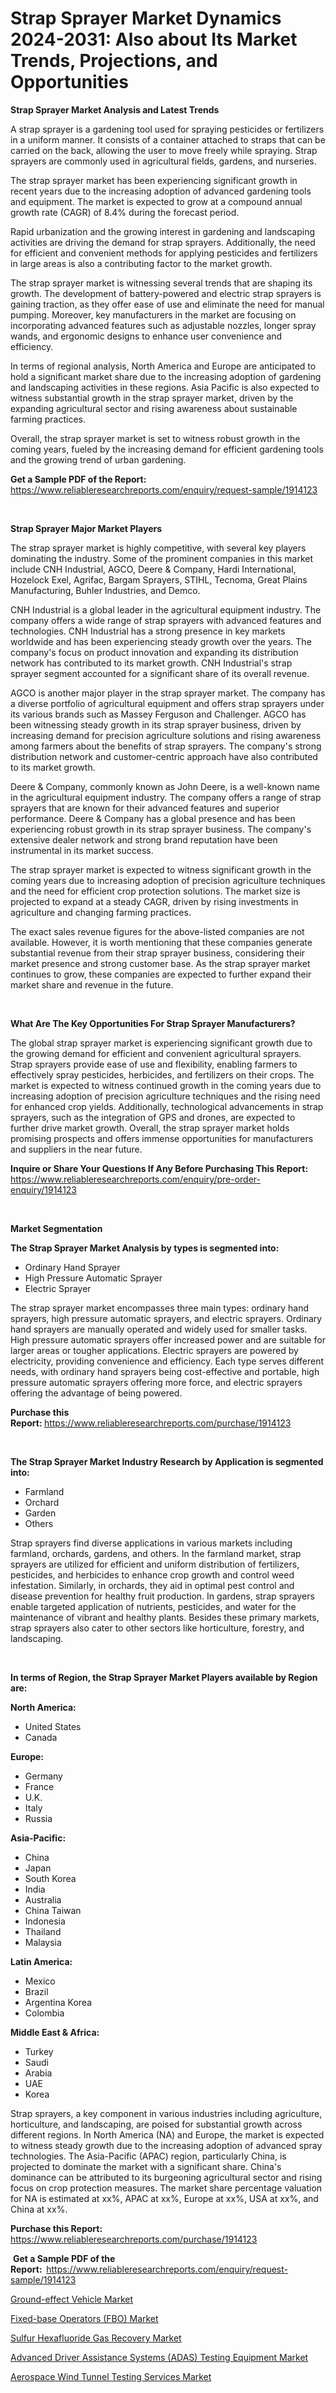 <p><h1>Strap Sprayer Market Dynamics 2024-2031: Also about Its Market Trends, Projections, and Opportunities</h1></p><p><strong>Strap Sprayer Market Analysis and Latest Trends</strong></p>
<p><p>A strap sprayer is a gardening tool used for spraying pesticides or fertilizers in a uniform manner. It consists of a container attached to straps that can be carried on the back, allowing the user to move freely while spraying. Strap sprayers are commonly used in agricultural fields, gardens, and nurseries.</p><p>The strap sprayer market has been experiencing significant growth in recent years due to the increasing adoption of advanced gardening tools and equipment. The market is expected to grow at a compound annual growth rate (CAGR) of 8.4% during the forecast period.</p><p>Rapid urbanization and the growing interest in gardening and landscaping activities are driving the demand for strap sprayers. Additionally, the need for efficient and convenient methods for applying pesticides and fertilizers in large areas is also a contributing factor to the market growth.</p><p>The strap sprayer market is witnessing several trends that are shaping its growth. The development of battery-powered and electric strap sprayers is gaining traction, as they offer ease of use and eliminate the need for manual pumping. Moreover, key manufacturers in the market are focusing on incorporating advanced features such as adjustable nozzles, longer spray wands, and ergonomic designs to enhance user convenience and efficiency.</p><p>In terms of regional analysis, North America and Europe are anticipated to hold a significant market share due to the increasing adoption of gardening and landscaping activities in these regions. Asia Pacific is also expected to witness substantial growth in the strap sprayer market, driven by the expanding agricultural sector and rising awareness about sustainable farming practices.</p><p>Overall, the strap sprayer market is set to witness robust growth in the coming years, fueled by the increasing demand for efficient gardening tools and the growing trend of urban gardening.</p></p>
<p><strong>Get a Sample PDF of the Report:&nbsp;</strong> <a href="https://www.reliableresearchreports.com/enquiry/request-sample/1914123">https://www.reliableresearchreports.com/enquiry/request-sample/1914123</a></p>
<p>&nbsp;</p>
<p><strong>Strap Sprayer Major Market Players</strong></p>
<p><p>The strap sprayer market is highly competitive, with several key players dominating the industry. Some of the prominent companies in this market include CNH Industrial, AGCO, Deere & Company, Hardi International, Hozelock Exel, Agrifac, Bargam Sprayers, STIHL, Tecnoma, Great Plains Manufacturing, Buhler Industries, and Demco.</p><p>CNH Industrial is a global leader in the agricultural equipment industry. The company offers a wide range of strap sprayers with advanced features and technologies. CNH Industrial has a strong presence in key markets worldwide and has been experiencing steady growth over the years. The company's focus on product innovation and expanding its distribution network has contributed to its market growth. CNH Industrial's strap sprayer segment accounted for a significant share of its overall revenue.</p><p>AGCO is another major player in the strap sprayer market. The company has a diverse portfolio of agricultural equipment and offers strap sprayers under its various brands such as Massey Ferguson and Challenger. AGCO has been witnessing steady growth in its strap sprayer business, driven by increasing demand for precision agriculture solutions and rising awareness among farmers about the benefits of strap sprayers. The company's strong distribution network and customer-centric approach have also contributed to its market growth.</p><p>Deere & Company, commonly known as John Deere, is a well-known name in the agricultural equipment industry. The company offers a range of strap sprayers that are known for their advanced features and superior performance. Deere & Company has a global presence and has been experiencing robust growth in its strap sprayer business. The company's extensive dealer network and strong brand reputation have been instrumental in its market success.</p><p>The strap sprayer market is expected to witness significant growth in the coming years due to increasing adoption of precision agriculture techniques and the need for efficient crop protection solutions. The market size is projected to expand at a steady CAGR, driven by rising investments in agriculture and changing farming practices.</p><p>The exact sales revenue figures for the above-listed companies are not available. However, it is worth mentioning that these companies generate substantial revenue from their strap sprayer business, considering their market presence and strong customer base. As the strap sprayer market continues to grow, these companies are expected to further expand their market share and revenue in the future.</p></p>
<p>&nbsp;</p>
<p><strong>What Are The Key Opportunities For Strap Sprayer Manufacturers?</strong></p>
<p><p>The global strap sprayer market is experiencing significant growth due to the growing demand for efficient and convenient agricultural sprayers. Strap sprayers provide ease of use and flexibility, enabling farmers to effectively spray pesticides, herbicides, and fertilizers on their crops. The market is expected to witness continued growth in the coming years due to increasing adoption of precision agriculture techniques and the rising need for enhanced crop yields. Additionally, technological advancements in strap sprayers, such as the integration of GPS and drones, are expected to further drive market growth. Overall, the strap sprayer market holds promising prospects and offers immense opportunities for manufacturers and suppliers in the near future.</p></p>
<p><strong>Inquire or Share Your Questions If Any Before Purchasing This Report:</strong> <a href="https://www.reliableresearchreports.com/enquiry/pre-order-enquiry/1914123">https://www.reliableresearchreports.com/enquiry/pre-order-enquiry/1914123</a></p>
<p>&nbsp;</p>
<p><strong>Market Segmentation</strong></p>
<p><strong>The Strap Sprayer Market Analysis by types is segmented into:</strong></p>
<p><ul><li>Ordinary Hand Sprayer</li><li>High Pressure Automatic Sprayer</li><li>Electric Sprayer</li></ul></p>
<p><p>The strap sprayer market encompasses three main types: ordinary hand sprayers, high pressure automatic sprayers, and electric sprayers. Ordinary hand sprayers are manually operated and widely used for smaller tasks. High pressure automatic sprayers offer increased power and are suitable for larger areas or tougher applications. Electric sprayers are powered by electricity, providing convenience and efficiency. Each type serves different needs, with ordinary hand sprayers being cost-effective and portable, high pressure automatic sprayers offering more force, and electric sprayers offering the advantage of being powered.</p></p>
<p><strong>Purchase this Report:&nbsp;</strong><a href="https://www.reliableresearchreports.com/purchase/1914123">https://www.reliableresearchreports.com/purchase/1914123</a></p>
<p>&nbsp;</p>
<p><strong>The Strap Sprayer Market Industry Research by Application is segmented into:</strong></p>
<p><ul><li>Farmland</li><li>Orchard</li><li>Garden</li><li>Others</li></ul></p>
<p><p>Strap sprayers find diverse applications in various markets including farmland, orchards, gardens, and others. In the farmland market, strap sprayers are utilized for efficient and uniform distribution of fertilizers, pesticides, and herbicides to enhance crop growth and control weed infestation. Similarly, in orchards, they aid in optimal pest control and disease prevention for healthy fruit production. In gardens, strap sprayers enable targeted application of nutrients, pesticides, and water for the maintenance of vibrant and healthy plants. Besides these primary markets, strap sprayers also cater to other sectors like horticulture, forestry, and landscaping.</p></p>
<p>&nbsp;</p>
<p><strong>In terms of Region, the Strap Sprayer Market Players available by Region are:</strong></p>
<p>
    <p> <strong> North America: </strong>
        <ul>
            <li>United States</li>
            <li>Canada</li>
        </ul>
        </p> 
    <p> <strong> Europe: </strong>
        <ul>
            <li>Germany</li>
            <li>France</li>
            <li>U.K.</li>
            <li>Italy</li>
            <li>Russia</li>
        </ul>
        </p> 
    <p> <strong> Asia-Pacific: </strong>
        <ul>
            <li>China</li>
            <li>Japan</li>
            <li>South Korea</li>
            <li>India</li>
            <li>Australia</li>
            <li>China Taiwan</li>
            <li>Indonesia</li>
            <li>Thailand</li>
            <li>Malaysia</li>
        </ul>
        </p> 
    <p> <strong> Latin America: </strong>
        <ul>
            <li>Mexico</li>
            <li>Brazil</li>
            <li>Argentina Korea</li>
            <li>Colombia</li>
        </ul>
        </p> 
    <p> <strong> Middle East & Africa: </strong>
        <ul>
            <li>Turkey</li>
            <li>Saudi</li>
            <li>Arabia</li>
            <li>UAE</li>
            <li>Korea</li>
        </ul>
    </p>
    </p>
<p><p>Strap sprayers, a key component in various industries including agriculture, horticulture, and landscaping, are poised for substantial growth across different regions. In North America (NA) and Europe, the market is expected to witness steady growth due to the increasing adoption of advanced spray technologies. The Asia-Pacific (APAC) region, particularly China, is projected to dominate the market with a significant share. China's dominance can be attributed to its burgeoning agricultural sector and rising focus on crop protection measures. The market share percentage valuation for NA is estimated at xx%, APAC at xx%, Europe at xx%, USA at xx%, and China at xx%.</p></p>
<p><strong>Purchase this Report: </strong><a href="https://www.reliableresearchreports.com/purchase/1914123">https://www.reliableresearchreports.com/purchase/1914123</a></p>
<p>&nbsp;<strong>Get a Sample PDF of the Report:&nbsp;&nbsp;</strong><a href="https://www.reliableresearchreports.com/enquiry/request-sample/1914123">https://www.reliableresearchreports.com/enquiry/request-sample/1914123</a></p>
<p><strong></strong></p>
<p><p><a href="https://github.com/ambrozg/Market-Research-Report-List-2/blob/main/ground-effect-vehicle-market.md">Ground-effect Vehicle Market</a></p><p><a href="https://medium.com/@kcekkboop72786/fixed-base-operators-fbo-market-outlook-industry-overview-and-forecast-2023-to-2030-3f4c4db2245f">Fixed-base Operators (FBO) Market</a></p><p><a href="https://github.com/gshchiplitsov/Market-Research-Report-List-2/blob/main/sulfur-hexafluoride-gas-recovery-market.md">Sulfur Hexafluoride Gas Recovery Market</a></p><p><a href="https://medium.com/@kcekkboop72786/advanced-driver-assistance-systems-adas-testing-equipment-market-insight-market-trends-growth-01e81bae19cd">Advanced Driver Assistance Systems (ADAS) Testing Equipment Market</a></p><p><a href="https://medium.com/@kcekkboop72786/aerospace-wind-tunnel-testing-services-nbsp-market-focuses-on-market-share-size-and-projected-48025dbb216a">Aerospace Wind Tunnel Testing Services Market</a></p></p>